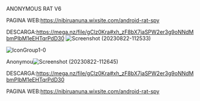 ANONYMOUS RAT V6

PAGINA WEB:https://nibiruanuna.wixsite.com/android-rat-spy

DESCARGA:https://mega.nz/file/gClz0Kra#xh_zF8bX7jaSPW2er3g9oNNdMbmPIbM1eEHTqrPdD30
![Screenshot (20230822-112533)](https://github.com/AndroidRat/Anonymous-Rat-v6/assets/104788786/503d3680-6eb8-45a1-a60b-d7c4bf9d6f9e)




![IconGroup1-0](https://github.com/AndroidRat/Anonymous-Rat-v6/assets/104788786/80d74fc6-2d51-42a6-83c4-5f3187c3f6ff)



Anonymou![Screenshot (20230822-112645)](https://github.com/AndroidRat/Anonymous-Rat-v6/assets/104788786/b8b7d188-a73b-4dc8-936d-492bfc99bfa9)

DESCARGA:https://mega.nz/file/gClz0Kra#xh_zF8bX7jaSPW2er3g9oNNdMbmPIbM1eEHTqrPdD30

PAGINA WEB:https://nibiruanuna.wixsite.com/android-rat-spy

